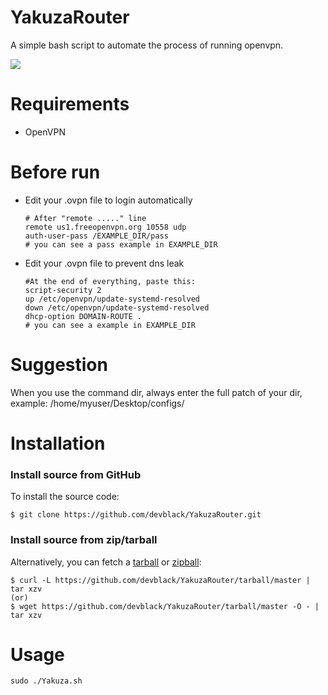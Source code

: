 # YakuzaRouter
 A simple bash script to automate the process of running openvpn.

![](https://i.imgur.com/IPqz3hO.png)

# Requirements
  * OpenVPN

# Before run
  * Edit your .ovpn file to login automatically
    ```
    # After "remote ....." line
    remote us1.freeopenvpn.org 10558 udp
    auth-user-pass /EXAMPLE_DIR/pass
    # you can see a pass example in EXAMPLE_DIR
    ```
  * Edit your .ovpn file to prevent dns leak
    ```
    #At the end of everything, paste this:
    script-security 2
    up /etc/openvpn/update-systemd-resolved
    down /etc/openvpn/update-systemd-resolved
    dhcp-option DOMAIN-ROUTE .
    # you can see a example in EXAMPLE_DIR
    ```
# Suggestion
  When you use the command dir, always enter the full patch of your dir, example: /home/myuser/Desktop/configs/

# Installation

### Install source from GitHub
To install the source code:

    $ git clone https://github.com/devblack/YakuzaRouter.git

### Install source from zip/tarball
Alternatively, you can fetch a [tarball][] or [zipball][]:

    $ curl -L https://github.com/devblack/YakuzaRouter/tarball/master | tar xzv
    (or)
    $ wget https://github.com/devblack/YakuzaRouter/tarball/master -O - | tar xzv

[tarball]: https://github.com/devblack/YakuzaRouter/tarball/master
[zipball]: https://github.com/devblack/YakuzaRouter/zipball/master

# Usage
```
sudo ./Yakuza.sh
```